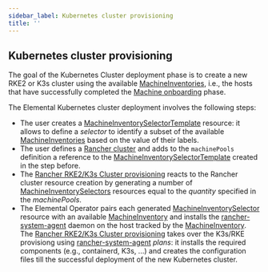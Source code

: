 ```yaml
---
sidebar_label: Kubernetes cluster provisioning
title: ''
---
```


## Kubernetes cluster provisioning
The goal of the Kubernetes Cluster deployment phase is to create a new RKE2 or K3s cluster using the available [MachineInventories](machineinventory-reference.md), i.e., the hosts that have successfully completed the [Machine onboarding](architecture-machineonboarding.md) phase.

The Elemental Kubernetes cluster deployment involves the following steps:
* The user creates a [MachineInventorySelectorTemplate](machineinventoryselectortemplate-reference.md) resource: it allows to define a _selector_ to identify a subset of the available [MachineInventories](machineinventory-reference.md) based on the value of their labels.
* The user defines a [Rancher cluster](cluster-reference.md) and adds to the `machinePools` definition a reference to the [MachineInventorySelectorTemplate](machineinventoryselectortemplate-reference.md) created in the step before.
* The [Rancher RKE2/K3s Cluster provisioning](https://ranchermanager.docs.rancher.com/how-to-guides/new-user-uuides/launch-kubernetes-with-rancher#rke2) reacts to the Rancher cluster resource creation by generating a number of [MachineInventorySelectors](machineinventoryselector-reference.md) resources equal to the _quantity_ specified in the _machinePools_.
* The Elemental Operator pairs each generated [MachineInventorySelector](machineinventoryselector-reference.md) resource with an available [MachineInventory](machineinventory-reference.md) and installs the [rancher-system-agent](https://github.com/rancher/system-agent) daemon on the host tracked by the [MachineInventory](machineinventory-reference.md).
The [Rancher RKE2/K3s Cluster provisioning](https://ranchermanager.docs.rancher.com/how-to-guides/new-user-uuides/launch-kubernetes-with-rancher#rke2) takes over the K3s/RKE provisiong using [rancher-system-agent](https://github.com/rancher/system-agent) _plans_: it installs the required components (e.g., containerd, K3s, ...) and creates the configuration files till the successful deployment of the new Kubernetes cluster.
